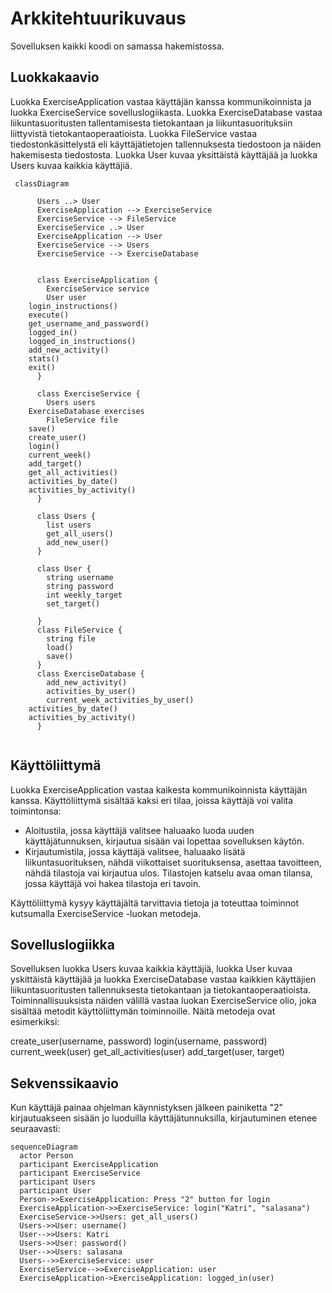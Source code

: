 # Arkkitehtuurikuvaus

Sovelluksen kaikki koodi on samassa hakemistossa.  

## Luokkakaavio

Luokka ExerciseApplication vastaa käyttäjän kanssa kommunikoinnista ja luokka ExerciseService sovelluslogiikasta. Luokka ExerciseDatabase vastaa liikuntasuoritusten tallentamisesta tietokantaan ja liikuntasuorituksiin liittyvistä tietokantaoperaatioista. Luokka FileService vastaa tiedostonkäsittelystä eli käyttäjätietojen tallennuksesta tiedostoon ja näiden hakemisesta tiedostosta. Luokka User kuvaa yksittäistä käyttäjää ja luokka Users kuvaa kaikkia käyttäjiä.


```mermaid
 classDiagram
 
      Users ..> User
      ExerciseApplication --> ExerciseService
      ExerciseService --> FileService
      ExerciseService ..> User
      ExerciseApplication --> User
      ExerciseService --> Users
      ExerciseService --> ExerciseDatabase
      
      
      class ExerciseApplication {
        ExerciseService service
        User user
	login_instructions()
	execute()
	get_username_and_password()
	logged_in()
	logged_in_instructions()
	add_new_activity()
	stats()
	exit()
      }
      
      class ExerciseService {
        Users users
	ExerciseDatabase exercises
        FileService file
	save()
	create_user()
	login()
	current_week()
	add_target()
	get_all_activities()
	activities_by_date()
	activities_by_activity()
      }

      class Users {
        list users
        get_all_users()
        add_new_user()
      }

      class User {
        string username
        string password
        int weekly_target
        set_target()

      }
      class FileService {
        string file
        load()
        save()
      }
      class ExerciseDatabase {
        add_new_activity()
        activities_by_user()
        current_week_activities_by_user()
	activities_by_date()
	activities_by_activity()
      }
     
```
## Käyttöliittymä

Luokka ExerciseApplication vastaa kaikesta kommunikoinnista käyttäjän kanssa. Käyttöliittymä sisältää kaksi eri tilaa, joissa käyttäjä voi valita toimintonsa:

- Aloitustila, jossa käyttäjä valitsee haluaako luoda uuden käyttäjätunnuksen, kirjautua sisään vai lopettaa sovelluksen käytön.
- Kirjautumistila, jossa käyttäjä valitsee, haluaako lisätä liikuntasuorituksen, nähdä viikottaiset suorituksensa, asettaa tavoitteen, nähdä tilastoja vai kirjautua ulos. Tilastojen katselu avaa oman tilansa, jossa käyttäjä voi hakea tilastoja eri tavoin. 

Käyttöliittymä kysyy käyttäjältä tarvittavia tietoja ja toteuttaa toiminnot kutsumalla ExerciseService -luokan metodeja.

## Sovelluslogiikka

Sovelluksen luokka Users kuvaa kaikkia käyttäjiä, luokka User kuvaa yskittäistä käyttäjää ja luokka ExerciseDatabase vastaa kaikkien käyttäjien liikuntasuoritusten tallennuksesta tietokantaan ja tietokantaoperaatioista. Toiminnallisuuksista näiden välillä vastaa luokan ExerciseService olio, joka sisältää metodit käyttöliittymän toiminnoille. Näitä metodeja ovat esimerkiksi: 

create_user(username, password)
login(username, password)
current_week(user)
get_all_activities(user)
add_target(user, target)


## Sekvenssikaavio

Kun käyttäjä painaa ohjelman käynnistyksen jälkeen painiketta "2" kirjautuakseen sisään jo luoduilla käyttäjätunnuksilla, kirjautuminen etenee seuraavasti:

```mermaid
sequenceDiagram
  actor Person
  participant ExerciseApplication
  participant ExerciseService
  participant Users
  participant User
  Person->>ExerciseApplication: Press "2" button for login
  ExerciseApplication->>ExerciseService: login("Katri", "salasana")
  ExerciseService->>Users: get_all_users()
  Users->>User: username()
  User-->>Users: Katri
  Users->>User: password()
  User-->>Users: salasana
  Users-->>ExerciseService: user
  ExerciseService-->>ExerciseApplication: user
  ExerciseApplication->ExerciseApplication: logged_in(user)
```
